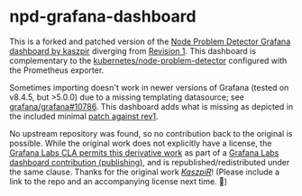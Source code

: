 # npd-grafana-dashboard

This is a forked and patched version of the [Node Problem Detector Grafana
dashboard by kaszpir](https://grafana.com/grafana/dashboards/15549) diverging
from [Revision 1](https://grafana.com/api/dashboards/15549/revisions/1/download).
This dashboard is complementary to the
[kubernetes/node-problem-detector](https://github.com/kubernetes/node-problem-detector)
configured  with the Prometheus exporter.

Sometimes importing doesn't work in newer versions of Grafana
(tested on v8.4.5, but >5.0.0) due to a missing templating datasource;
see [grafana/grafana#10786](https://github.com/grafana/grafana/issues/10786).
This dashboard adds what is missing as depicted in the included minimal
[patch against rev1](node-problem-detector.patch).

No upstream repository was found, so no contribution back to the original is possible.
While the original work does not explicitly have a license, the [Grafana Labs CLA
permits this derivative work](https://github.com/grafana/grafana/blob/99156b40bd142f46349fb1f1d751f6feee9f87ff/docs/sources/developers/cla.md?plain=1#L55-L62)
as part of a [Grafana Labs dashboard contribution
(publishing)](https://github.com/grafana/grafana/blob/99156b40bd142f46349fb1f1d751f6feee9f87ff/CONTRIBUTING.md?plain=1#L9-L13),
and is republished/redistributed under the same clause.
Thanks for the original work [_KaszpiR_](https://github.com/nvtkaszpir)! (Please include
a link to the repo and an accompanying license next time. 🙂)
